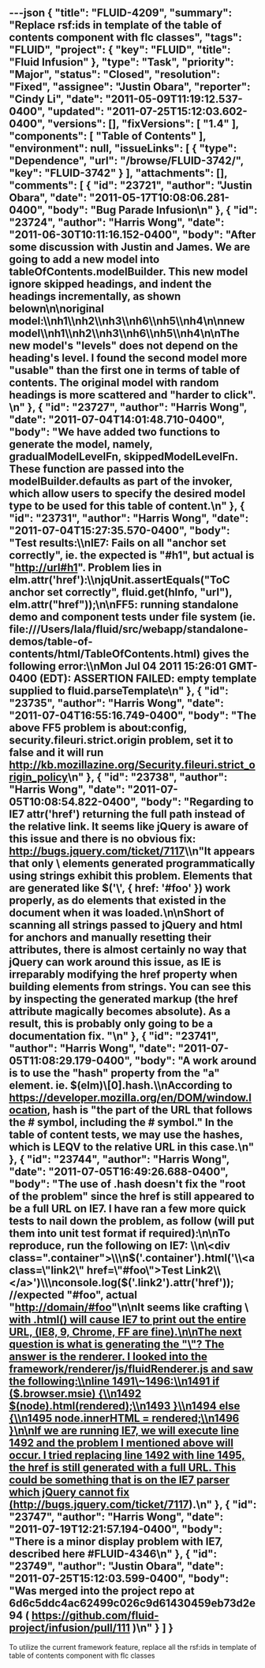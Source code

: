 ---json
{
  "title": "FLUID-4209",
  "summary": "Replace rsf:ids in template of the table of contents component with flc classes",
  "tags": "FLUID",
  "project": {
    "key": "FLUID",
    "title": "Fluid Infusion"
  },
  "type": "Task",
  "priority": "Major",
  "status": "Closed",
  "resolution": "Fixed",
  "assignee": "Justin Obara",
  "reporter": "Cindy Li",
  "date": "2011-05-09T11:19:12.537-0400",
  "updated": "2011-07-25T15:12:03.602-0400",
  "versions": [],
  "fixVersions": [
    "1.4"
  ],
  "components": [
    "Table of Contents"
  ],
  "environment": null,
  "issueLinks": [
    {
      "type": "Dependence",
      "url": "/browse/FLUID-3742/",
      "key": "FLUID-3742"
    }
  ],
  "attachments": [],
  "comments": [
    {
      "id": "23721",
      "author": "Justin Obara",
      "date": "2011-05-17T10:08:06.281-0400",
      "body": "Bug Parade Infusion\n"
    },
    {
      "id": "23724",
      "author": "Harris Wong",
      "date": "2011-06-30T10:11:16.152-0400",
      "body": "After some discussion with Justin and James.  We are going to add a new model into tableOfContents.modelBuilder.  This new model ignore skipped headings, and indent the headings incrementally, as shown belown\n\noriginal model:\\\nh1\\\nh2\\\nh3\\\nh6\\\nh5\\\nh4\n\nnew model\\\nh1\\\nh2\\\nh3\\\nh6\\\nh5\\\nh4\n\nThe new model's \"levels\" does not depend on the heading's level.  I found the second model more \"usable\" than the first one in terms of table of contents.  The original model with random headings is more scattered and \"harder to click\". &#x20;\n"
    },
    {
      "id": "23727",
      "author": "Harris Wong",
      "date": "2011-07-04T14:01:48.710-0400",
      "body": "We have added two functions to generate the model, namely, gradualModelLevelFn, skippedModelLevelFn.  These function are passed into the modelBuilder.defaults as part of the invoker, which allow users to specify the desired model type to be used for this table of content.\n"
    },
    {
      "id": "23731",
      "author": "Harris Wong",
      "date": "2011-07-04T15:27:35.570-0400",
      "body": "Test results:\\\nIE7: Fails on all \"anchor set correctly\", ie. the expected is \"#h1\", but actual is \"[http://url#h1](http://url/#h1)\". Problem lies in elm.attr('href'):\\\njqUnit.assertEquals(\"ToC anchor set correctly\", fluid.get(hInfo, \"url\"), elm.attr(\"href\"));\n\nFF5: running standalone demo and component tests under file system (ie. file:///Users/lala/fluid/src/webapp/standalone-demos/table-of-contents/html/TableOfContents.html) gives the following error:\\\nMon Jul 04 2011 15:26:01 GMT-0400 (EDT): ASSERTION FAILED: empty template supplied to fluid.parseTemplate\n"
    },
    {
      "id": "23735",
      "author": "Harris Wong",
      "date": "2011-07-04T16:55:16.749-0400",
      "body": "The above FF5 problem is about:config, security.fileuri.strict.origin problem, set it to false and it will run <http://kb.mozillazine.org/Security.fileuri.strict_origin_policy>\n"
    },
    {
      "id": "23738",
      "author": "Harris Wong",
      "date": "2011-07-05T10:08:54.822-0400",
      "body": "Regarding to IE7 attr('href') returning the full path instead of the relative link.  It seems like jQuery is aware of this issue and there is no obvious fix: <http://bugs.jquery.com/ticket/7117>\\\n\"It appears that only \\<a> elements generated programmatically using strings exhibit this problem. Elements that are generated like $('\\<a>', { href: '#foo' }) work properly, as do elements that existed in the document when it was loaded.\n\nShort of scanning all strings passed to jQuery and html for anchors and manually resetting their attributes, there is almost certainly no way that jQuery can work around this issue, as IE is irreparably modifying the href property when building elements from strings. You can see this by inspecting the generated markup (the href attribute magically becomes absolute). As a result, this is probably only going to be a documentation fix. \"\n"
    },
    {
      "id": "23741",
      "author": "Harris Wong",
      "date": "2011-07-05T11:08:29.179-0400",
      "body": "A work around is to use the \"hash\" property from the \"a\" element.  ie. $(elm)\\[0].hash.\\\nAccording to <https://developer.mozilla.org/en/DOM/window.location>, hash is \"the part of the URL that follows the # symbol, including the # symbol.\"  In the table of content tests, we may use the hashes, which is LEQV to the relative URL in this case.\n"
    },
    {
      "id": "23744",
      "author": "Harris Wong",
      "date": "2011-07-05T16:49:26.688-0400",
      "body": "The use of .hash doesn't fix the \"root of the problem\" since the href is still appeared to be a full URL on IE7.  I have ran a few more **quick** tests to nail down the problem, as follow (will put them into unit test format if required):\n\nTo reproduce, run the following on IE7: \\\n\\<div class=\".container\">\\</div>\\\n$('.container').html('\\<a class=\"link2\" href=\"#foo\">Test Link2\\</a>')\\\nconsole.log($('.link2').attr('href'));  //expected \"#foo\", actual \"<http://domain/#foo>\"\n\nIt seems like crafting \\<a href> with .html() will cause IE7 to print out the entire URL, (IE8, 9, Chrome, FF are fine).\n\nThe next question is what is generating the \"\\<a href>\"?  The answer is the renderer.  I looked into the framework/renderer/js/fluidRenderer.js and saw the following:\\\nline 1491\\~1496:\\\n1491        if ($.browser.msie) {\\\n1492            $(node).html(rendered);\\\n1493        }\\\n1494        else {\\\n1495            node.innerHTML = rendered;\\\n1496        }\n\nIf we are running IE7, we will execute line 1492 and the problem I mentioned above will occur.  I tried replacing line 1492 with line 1495, the href is still generated with a full URL.  This could be something that is on the IE7 parser which jQuery cannot fix (<http://bugs.jquery.com/ticket/7117>).\n"
    },
    {
      "id": "23747",
      "author": "Harris Wong",
      "date": "2011-07-19T12:21:57.194-0400",
      "body": "There is a minor display problem with IE7, described here #FLUID-4346\n"
    },
    {
      "id": "23749",
      "author": "Justin Obara",
      "date": "2011-07-25T15:12:03.599-0400",
      "body": "Was merged into the project repo at 6d6c5ddc4ac62499c026c9d61430459eb73d2e94 ( <https://github.com/fluid-project/infusion/pull/111> )\n"
    }
  ]
}
---
To utilize the current framework feature, replace all the rsf:ids in template of table of contents component with flc classes

        
